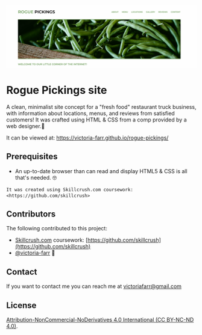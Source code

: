 ![Rogue Pickings Banner](img/rogue-readme-header.png)
# Rogue Pickings site

A clean, minimalist site concept for a "fresh food" restaurant truck business, with information about locations, menus, and reviews from satisfied customers! It was crafted using HTML & CSS from a comp provided by a web designer.🥑

It can be viewed at: https://victoria-farr.github.io/rogue-pickings/

## Prerequisites

- An up-to-date browser than can read and display HTML5 & CSS is all that's needed. 🤓

```
It was created using Skillcrush.com coursework: <https://github.com/skillcrush>
```

## Contributors

The following contributed to this project:

- [Skillcrush.com](http://skillcrush.com/) coursework: [https://github.com/skillcrush](https://github.com/skillcrush)
- [@victoria-farr](https://github.com/Victoria-Farr) 🍊

## Contact

If you want to contact me you can reach me at [victoriafarr@gmail.com](mailto:victoriafarr@gmail.com)

## License
[Attribution-NonCommercial-NoDerivatives 4.0 International (CC BY-NC-ND 4.0)](https://creativecommons.org/licenses/by-nc-nd/4.0/).
